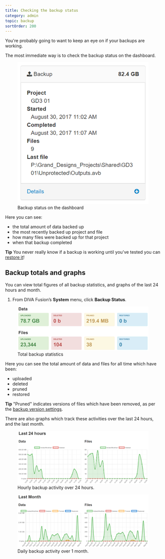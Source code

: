 ```yaml
---
title: Checking the backup status
category: admin
topic: backup
sortOrder: 200
---
```


You're probably going to want to keep an eye on if your backups are working.

The most immediate way is to check the backup status on the dashboard.

<figure>
  <img src="/images/v2/fusion/backup-status.png" alt="Backup status" />
  <figcaption>Backup status on the dashboard</figcaption>
</figure>

Here you can see:

- the total amount of data backed up
- the most recently backed up project and file
- how many files were backed up for that project
- when that backup completed

<p class="tip">
  <strong>Tip</strong>
  You never really know if a backup is working until you've tested you can <a href="/v2/articles/restoring-projects-bins.html">restore it</a>!
</p>


## Backup totals and graphs

You can view total figures of all backup statistics, and graphs of the last 24 hours and month.

1. From DIVA Fusion’s **System** menu, click **Backup Status**.

<figure>
  <img src="/images/v2/fusion/backup-totals.png" alt="Backup statistics" />
  <figcaption>Total backup statistics</figcaption>
</figure>

Here you can see the total amount of data and files for all time which have been:

 - uploaded
 - deleted
 - pruned
 - restored

<p class="tip">
  <strong>Tip</strong>
  "Pruned" indicates versions of files which have been removed, as per the <a href="/v2/articles/backup-version-settings.html">backup version settings</a>.
</p>

There are also graphs which track these activities over the last 24 hours, and the last month.

<figure>
  <img src="/images/v2/fusion/backup-graph-day.png" alt="Last day" />
  <figcaption>Hourly backup activity over 24 hours.</figcaption>
</figure>

<figure>
  <img src="/images/v2/fusion/backup-graph-month.png" alt="Last month" />
  <figcaption>Daily backup activity over 1 month.</figcaption>
</figure>
